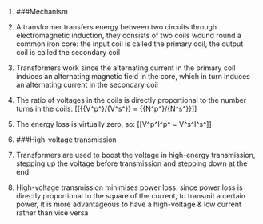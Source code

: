 1. ###Mechanism
 1. A transformer transfers energy between two circuits through electromagnetic induction, they consists of two coils wound round a common iron core: the input coil is called the primary coil, the output coil is called the secondary coil
 2. Transformers work since the alternating current in the primary coil induces an alternating magnetic field in the core, which in turn induces an alternating current in the secondary coil
 3. The ratio of voltages in the coils is directly proportional to the number turns in the coils: [[{{V^p^}/{V^s^}} = {{N^p^}/{N^s^}}]]
 4. The energy loss is virtually zero, so: [[V^p^I^p^ = V^s^I^s^]]

2. ###High-voltage transmission
 1. Transformers are used to boost the voltage in high-energy transmission, stepping up the voltage before transmission and stepping down at the end
 2. High-voltage transmission minimises power loss: since power loss is directly proportional to the square of the current, to transmit a certain power, it is more advantageous to have a high-voltage & low current rather than vice versa
